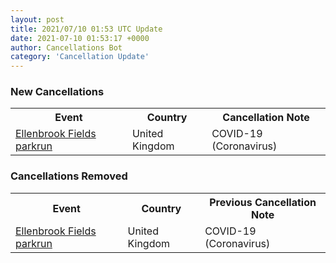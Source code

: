 ```yaml
---
layout: post
title: 2021/07/10 01:53 UTC Update
date: 2021-07-10 01:53:17 +0000
author: Cancellations Bot
category: 'Cancellation Update'
---
```


<h3>New Cancellations</h3>
<table style='width: 100%'>
    <tr>
        <th>Event</th>
        <th>Country</th>
        <th>Cancellation Note</th>
    </tr>
    <tr>
        <td><a href="Added">Ellenbrook Fields parkrun</a></td>
        <td>United Kingdom</td>
        <td>COVID-19 (Coronavirus)</td>
    </tr>
</table>
<h3>Cancellations Removed</h3>
<table style='width: 100%'>
    <tr>
        <th>Event</th>
        <th>Country</th>
        <th>Previous Cancellation Note</th>
    </tr>
    <tr>
        <td><a href="https://www.parkrun.org.uk/ellenbrookfields">Ellenbrook Fields parkrun</a></td>
        <td>United Kingdom</td>
        <td>COVID-19 (Coronavirus)</td>
    </tr>
</table>

